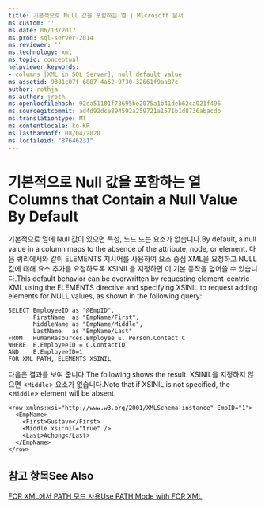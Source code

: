 ```yaml
---
title: 기본적으로 Null 값을 포함하는 열 | Microsoft 문서
ms.custom: ''
ms.date: 06/13/2017
ms.prod: sql-server-2014
ms.reviewer: ''
ms.technology: xml
ms.topic: conceptual
helpviewer_keywords:
- columns [XML in SQL Server], null default value
ms.assetid: 9381c07f-6887-4a62-9730-32661f9aa87c
author: rothja
ms.author: jroth
ms.openlocfilehash: 92ea51101f73695be2075a1b41deb62ca021f496
ms.sourcegitcommit: ad4d92dce894592a259721a1571b1d8736abacdb
ms.translationtype: MT
ms.contentlocale: ko-KR
ms.lasthandoff: 08/04/2020
ms.locfileid: "87646231"
---
```

# <a name="columns-that-contain-a-null-value-by-default"></a><span data-ttu-id="9d19c-102">기본적으로 Null 값을 포함하는 열</span><span class="sxs-lookup"><span data-stu-id="9d19c-102">Columns that Contain a Null Value By Default</span></span>
  <span data-ttu-id="9d19c-103">기본적으로 열에 Null 값이 있으면 특성, 노드 또는 요소가 없습니다.</span><span class="sxs-lookup"><span data-stu-id="9d19c-103">By default, a null value in a column maps to the absence of the attribute, node, or element.</span></span> <span data-ttu-id="9d19c-104">다음 쿼리에서와 같이 ELEMENTS 지시어를 사용하여 요소 중심 XML을 요청하고 NULL 값에 대해 요소 추가를 요청하도록 XSINIL을 지정하면 이 기본 동작을 덮어쓸 수 있습니다.</span><span class="sxs-lookup"><span data-stu-id="9d19c-104">This default behavior can be overwritten by requesting element-centric XML using the ELEMENTS directive and specifying XSINIL to request adding elements for NULL values, as shown in the following query:</span></span>  
  
```  
SELECT EmployeeID as "@EmpID",   
       FirstName  as "EmpName/First",   
       MiddleName as "EmpName/Middle",   
       LastName   as "EmpName/Last"  
FROM   HumanResources.Employee E, Person.Contact C  
WHERE  E.EmployeeID = C.ContactID  
AND    E.EmployeeID=1  
FOR XML PATH, ELEMENTS XSINIL  
```  
  
 <span data-ttu-id="9d19c-105">다음은 결과를 보여 줍니다.</span><span class="sxs-lookup"><span data-stu-id="9d19c-105">The following shows the result.</span></span> <span data-ttu-id="9d19c-106">XSINIL을 지정하지 않으면 <`Middle`> 요소가 없습니다.</span><span class="sxs-lookup"><span data-stu-id="9d19c-106">Note that if XSINIL is not specified, the <`Middle`> element will be absent.</span></span>  
  
```  
<row xmlns:xsi="http://www.w3.org/2001/XMLSchema-instance" EmpID="1">  
  <EmpName>  
    <First>Gustavo</First>  
    <Middle xsi:nil="true" />  
    <Last>Achong</Last>  
  </EmpName>  
</row>  
```  
  
## <a name="see-also"></a><span data-ttu-id="9d19c-107">참고 항목</span><span class="sxs-lookup"><span data-stu-id="9d19c-107">See Also</span></span>  
 [<span data-ttu-id="9d19c-108">FOR XML에서 PATH 모드 사용</span><span class="sxs-lookup"><span data-stu-id="9d19c-108">Use PATH Mode with FOR XML</span></span>](use-path-mode-with-for-xml.md)  
  
  
